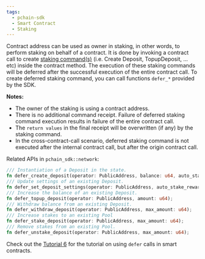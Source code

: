 ```yaml
---
tags:
  - pchain-sdk
  - Smart Contract
  - Staking
---
```


Contract address can be used as owner in staking, in other words, to perform staking on behalf of a contract. It is done by invoking a contract call to create [staking command(s)](/concepts/transaction#staking-commands) (i.e. Create Deposit, TopupDeposit, ... etc) inside the contract method. The execution of these staking commands will be deferred after the successful execution of the entire contract call. To create deferred staking command, you can call functions `defer_*` provided by the SDK.

__Notes:__

- The owner of the staking is using a contract address.
- There is no additional command receipt. Failure of deferred staking command execution results in failure of the entire contract call. 
- The `return values` in the final receipt will be overwritten (if any) by the staking command.
- In the cross-contract-call scenario, deferred staking command is not executed after the internal contract call, but after the origin contract call.

Related APIs in `pchain_sdk::network`:

```rust
/// Instantiation of a Deposit in the state.
fn defer_create_deposit(operator: PublicAddress, balance: u64, auto_stake_rewards: bool);
/// Update settings of an existing Deposit.
fn defer_set_deposit_settings(operator: PublicAddress, auto_stake_rewards: bool);
/// Increase the balance of an existing Deposit.
fn defer_topup_deposit(operator: PublicAddress, amount: u64);
/// Withdraw balance from an existing Deposit.
fn defer_withdraw_deposit(operator: PublicAddress, max_amount: u64);
/// Increase stakes to an existing Pool
fn defer_stake_deposit(operator: PublicAddress, max_amount: u64);
/// Remove stakes from an existing Pool.
fn defer_unstake_deposit(operator: PublicAddress, max_amount: u64);
```

Check out the [Tutorial 6](/smart_contract_sdk/tutorial/chapter_6.md) for the tutorial on using `defer` calls in smart contracts.